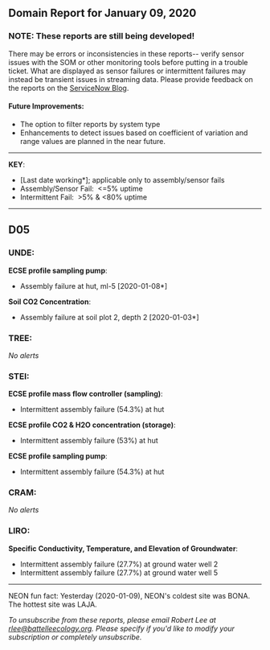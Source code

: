 ## Domain Report for January 09, 2020


### NOTE: These reports are still being developed!
There may be errors or inconsistencies in these reports-- verify sensor issues with the SOM or other monitoring tools before putting in a trouble ticket. What are displayed as sensor failures or intermittent failures may instead be transient issues in streaming data.
Please provide feedback on the reports on the [ServiceNow Blog](https://neon.service-now.com/community?id=community_blog&sys_id=9b4fbe8adbed734017ecf9041d9619be).

#### Future Improvements: 
 - The option to filter reports by system type 
 - Enhancements to detect issues based on coefficient of variation and range values are planned in the near future.

***

**KEY**:

 - [Last date working*]; applicable only to assembly/sensor fails
 - Assembly/Sensor Fail:&nbsp;&nbsp;<=5% uptime
 - Intermittent Fail:&nbsp;&nbsp;>5% & <80% uptime

***
## D05

### UNDE:

**ECSE profile sampling pump**:
 - Assembly failure at hut, ml-5 [2020-01-08*]

**Soil CO2 Concentration**:
 - Assembly failure at soil plot 2, depth 2 [2020-01-03*]

### TREE:

_No alerts_

### STEI:

**ECSE profile mass flow controller (sampling)**:
 - Intermittent assembly failure (54.3%) at hut

**ECSE profile CO2 & H2O concentration (storage)**:
 - Intermittent assembly failure (53%) at hut

**ECSE profile sampling pump**:
 - Intermittent assembly failure (54.3%) at hut

### CRAM:

_No alerts_

### LIRO:

**Specific Conductivity, Temperature, and Elevation of Groundwater**:
 - Intermittent assembly failure (27.7%) at ground water well 2
 - Intermittent assembly failure (27.7%) at ground water well 5

***
NEON fun fact: Yesterday (2020-01-09), NEON's coldest site was BONA. The hottest site was LAJA.

_To unsubscribe from these reports, please email Robert Lee at rlee@battelleecology.org. Please specify if you'd like to modify your subscription or completely unsubscribe._
